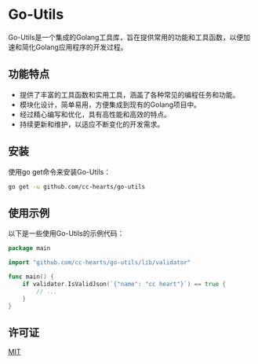 # Go-Utils

Go-Utils是一个集成的Golang工具库，旨在提供常用的功能和工具函数，以便加速和简化Golang应用程序的开发过程。

## 功能特点

- 提供了丰富的工具函数和实用工具，涵盖了各种常见的编程任务和功能。
- 模块化设计，简单易用，方便集成到现有的Golang项目中。
- 经过精心编写和优化，具有高性能和高效的特点。
- 持续更新和维护，以适应不断变化的开发需求。

## 安装

使用go get命令来安装Go-Utils：


```bash
go get -u github.com/cc-hearts/go-utils
```

## 使用示例

以下是一些使用Go-Utils的示例代码：

```go
package main

import "github.com/cc-hearts/go-utils/lib/validator"

func main() {
	if validator.IsValidJson(`{"name": "cc heart"}`) == true {
		// ...
    }
}

```

## 许可证

[MIT](./License)